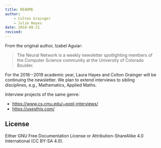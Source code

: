 ```yaml
---
title: README
author: 
    - Colton Grainger
    - Julie Hayes
date: 2018-08-21
revised:
---
```


From the original author, Izabel Aguiar:

> The Neural Network is a weekly newsletter spotlighting members of the Computer Science community at the University of Colorado Boulder.

For the 2018--2019 academic year, Laura Hayes and Colton Grainger will be continuing the newsletter. We plan to extend interviews to sibling disciplines, e.g., Mathematics, Applied Maths.

Interview projects of the same genre:

- https://www.cs.cmu.edu/~popl-interviews/
- https://usesthis.com/

## License

Either GNU Free Documentation License or Attribution-ShareAlike 4.0 International (CC BY-SA 4.0).
